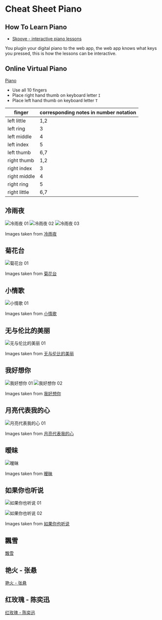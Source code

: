 # Cheat Sheet Piano

## How To Learn Piano

- [Skoove - interactive piano lessons](https://www.skoove.com/en)

You plugin your digital piano to the web app, the web app knows what keys you
pressed, this is how the lessons can be interactive.

## Online Virtual Piano

[Piano](https://www.apronus.com/music/flashpiano.htm)

- Use all 10 fingers
- Place right hand thumb on keyboard letter `I`
- Place left hand thumb on keyboard letter `T`

| finger       | corresponding notes in number notation |
| ------------ | -------------------------------------- |
| left little  | 1,2                                    |
| left ring    | 3                                      |
| left middle  | 4                                      |
| left index   | 5                                      |
| left thumb   | 6,7                                    |
| right thumb  | 1,2                                    |
| right index  | 3                                      |
| right middle | 4                                      |
| right ring   | 5                                      |
| right little | 6,7                                    |

## 冷雨夜

![冷雨夜 01](images/music/leng-yu-ye-01.webp)
![冷雨夜 02](images/music/leng-yu-ye-02.webp)
![冷雨夜 03](images/music/leng-yu-ye-03.webp)

Images taken from [冷雨夜](http://www.echangwang.com/pic/06/6357.html)

## 菊花台

![菊花台 01](images/music/ju-hua-tai-01.webp)

Images taken from [菊花台](https://puduoduo123.com/25287.html)

## 小情歌

![小情歌 01](images/music/xiao-qing-ge-01.webp)

Images taken from [小情歌](http://www.jianpuw.com/htm/ii/288990.htm)

## 无与伦比的美丽

![无与伦比的美丽 01](images/music/wu-yu-lun-bi-de-mei-li-01.webp)

Images taken from [无与伦比的美丽](https://jianpu.chazidian.com/jp_337850/)

## 我好想你

![我好想你 01](images/music/wo-hao-xiang-ni-01.webp)
![我好想你 02](images/music/wo-hao-xiang-ni-02.webp)

Images taken from [我好想你](http://www.miinaa.com/qinpu/jianpu/16212.html)

## 月亮代表我的心

![月亮代表我的心 01](images/music/yue-liang-dai-biao-wo-de-xin.webp)

Images taken from [月亮代表我的心](https://puduoduo123.com/22384.html)

## 暧昧

![暧昧](images/music/ai-mei.webp)

Images taken from [暧昧](http://www.jianpuw.com/htm/lb/102738.htm)

## 如果你也听说

![如果你也听说 01](images/music/ru-guo-ni-ye-ting-shuo-01.webp)

![如果你也听说 02](images/music/ru-guo-ni-ye-ting-shuo-02.webp)

Images taken from [如果你也听说](http://www.hpppw.com/zuixinqupu/201810/13133.html)

## 飄雪

[飄雪](https://i.pinimg.com/originals/e4/ea/dd/e4eadd4def8d7e71409a7651c6b0e4e5.gif)

## 艳火 - 张悬

[艳火 - 张悬](https://pic.sogou.com/pic/download.jsp?v=5&keyword=%E8%89%B3%E7%81%AB%E5%BC%A0%E6%82%AC%E7%AE%80%E8%B0%B1&initQuery=%E8%89%B3%E7%81%AB%E5%BC%A0%E6%82%AC%E7%AE%80%E8%B0%B1&category_kind=searchList_bigMode&mode=1&mood=0&tagQSign=&start=0&xml_len=48&dataSource=searchhub&groupIndex=1&g_index=1&id=ca86e620b9e623ff-c90007ca74fdae89-28dfe68cf0665b913e6c5dbdbcf71de7&ssf=&group_docid=#!id=ca86e620b9e623ff-c90007ca74fdae89-28dfe68cf0665b913e6c5dbdbcf71de7&index=2)

## 红玫瑰 - 陈奕迅

[红玫瑰 - 陈奕迅](http://www.jianpuw.com/htm/qc/93298.htm)
